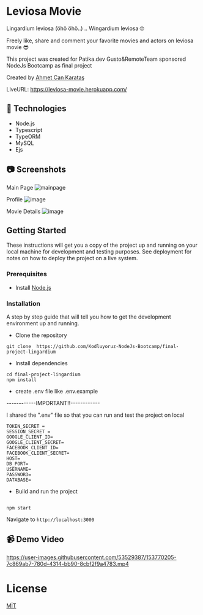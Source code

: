 # Leviosa Movie

Lingardium leviosa (öhö öhö..) .. Wingardium leviosa 🤓

Freely like, share and comment your favorite movies and actors on leviosa movie 😎

This project was created for Patika.dev Gusto&RemoteTeam sponsored NodeJs Bootcamp as final project

Created by <a href='https://github.com/lingardium'>Ahmet Can Karataş</a>

LiveURL: https://leviosa-movie.herokuapp.com/

## **🔎 Technologies**

- Node.js
- Typescript
- TypeORM
- MySQL
- Ejs

## 📷 Screenshots

Main Page
![mainpage](https://user-images.githubusercontent.com/53529387/153769060-2e4bd273-74cc-4c80-921d-f64f466d7503.gif)

Profile
![image](https://user-images.githubusercontent.com/53529387/153769888-e41a494a-de2e-4ce4-8671-ee6f3d1ad450.png)

Movie Details
![image](https://user-images.githubusercontent.com/53529387/153769917-8a9695be-a42a-413c-a680-77c5ce993c91.png)

## Getting Started

These instructions will get you a copy of the project up and running on your local machine for development and testing purposes. See deployment for notes on how to deploy the project on a live system.

### Prerequisites

- Install [Node.js](https://nodejs.org/en/)

### Installation

A step by step guide that will tell you how to get the development environment up and running.

- Clone the repository

```
git clone  https://github.com/Kodluyoruz-NodeJs-Bootcamp/final-project-lingardium
```

- Install dependencies

```
cd final-project-lingardium
npm install
```

- create .env file like .env.example

------------IMPORTANT!!------------ 

I shared the ".env" file so that you can run and test the project on local

```env
TOKEN_SECRET =
SESSION_SECRET =
GOOGLE_CLIENT_ID=
GOOGLE_CLIENT_SECRET=
FACEBOOK_CLIENT_ID=
FACEBOOK_CLIENT_SECRET=
HOST=
DB_PORT=
USERNAME=
PASSWORD=
DATABASE=
```

- Build and run the project

```

npm start

```

Navigate to `http://localhost:3000`

## 📹 Demo Video

https://user-images.githubusercontent.com/53529387/153770205-7c869ab7-780d-4314-bb90-8cbf2f9a4783.mp4

# License

[MİT](https://choosealicense.com/licenses/mit/)
